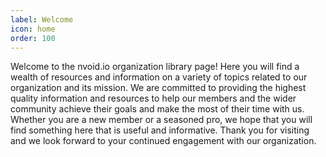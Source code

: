 ```yaml
---
label: Welcome
icon: home
order: 100
---
```


Welcome to the nvoid.io organization library page! Here you will find a wealth of resources and information on a variety of topics related to our organization and its mission. We are committed to providing the highest quality information and resources to help our members and the wider community achieve their goals and make the most of their time with us. Whether you are a new member or a seasoned pro, we hope that you will find something here that is useful and informative. Thank you for visiting and we look forward to your continued engagement with our organization.